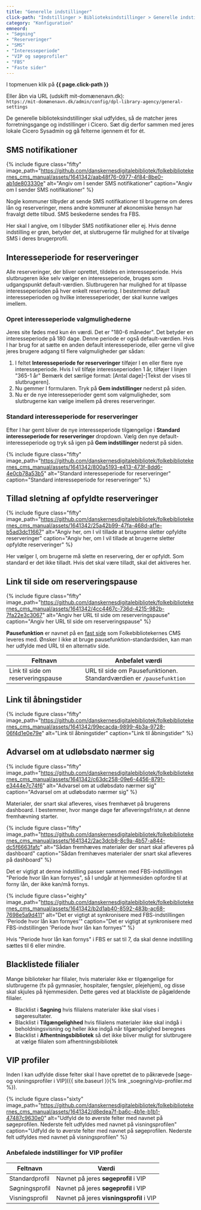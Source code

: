 ```yaml
---
title: "Generelle indstillinger"
click-path: "Indstillinger > Biblioteksindstillinger > Generelle indstillinger"
category: "Konfiguration"
emneord: 
- "Søgning"
- "Reserveringer"
- "SMS"
- "Interesseperiode"
- "VIP og søgeprofiler"
- "FBS"
- "Faste sider"
---
```


I topmenuen klik på **{{ page.click-path }}**

Eller åbn via URL (udskift mit-domænenavn.dk):\
`https://mit-domænenavn.dk/admin/config/dpl-library-agency/general-settings`

De generelle biblioteksindstillinger skal udfyldes, så de matcher jeres forretningsgange og indstillinger i Cicero. Sæt dig derfor sammen med jeres lokale Cicero Sysadmin og gå felterne igennem ét for ét.

## SMS notifikationer
{% include figure class="fifty" image_path="https://github.com/danskernesdigitalebibliotek/folkebibliotekernes_cms_manual/assets/1641342/aab48f76-0977-4f84-8be0-ab1de803330e" alt="Angiv om I sender SMS notifikationer" caption="Angiv om I sender SMS notifikationer" %} 

Nogle kommuner tilbyder at sende SMS notifikationer til brugerne om deres lån og reserveringer, mens andre kommuner af økonomiske hensyn har fravalgt dette tilbud. SMS beskederne sendes fra FBS. 

Her skal I angive, om I tilbyder SMS notifikationer eller ej. Hvis denne indstilling er grøn, betyder det, at slutbrugerne får mulighed for at tilvælge SMS i deres brugerprofil.

## Interesseperiode for reserveringer
Alle reserveringer, der bliver oprettet, tildeles en interesseperiode. Hvis slutbrugeren ikke selv vælger en interesseperiode, bruges som udgangspunkt default-værdien. Slutbrugeren har mulighed for at tilpasse interesseperioden på hver enkelt reservering. I bestemmer default interesseperioden og hvilke interesseperioder, der skal kunne vælges imellem.

### Opret interesseperiode valgmulighederne
Jeres site fødes med kun én værdi. Det er "180-6 måneder". Det betyder en interesseperiode på 180 dage. Denne periode er også default-værdien. Hvis I har brug for at sætte en anden default interesseperiode, eller gerne vil give jeres brugere adgang til flere valgmuligheder gør sådan:

1. I feltet **Interesseperiode for reserveringer** tilføjer I en eller flere nye interesseperiode. Hvis I vil tilføje interesseperioden 1 år, tilføjer I linjen "365-1 år" Bemærk det særlige format: [Antal dage]-[Tekst der vises til slutbrugeren].
2. Nu gemmer I formularen. Tryk på **Gem indstillinger** nederst på siden.
3. Nu er de nye interesseperioder gemt som valgmuligheder, som slutbrugerne kan vælge imellem på dreres reserveringer.

### Standard interesseperiode for reserveringer
Efter I har gemt bliver de nye interesseperiode tilgængelige i **Standard interesseperiode for reserveringer** dropdown. Vælg den nye default-interesseperiode og tryk så igen på **Gem indstillinger** nederst på siden. 

{% include figure class="fifty" image_path="https://github.com/danskernesdigitalebibliotek/folkebibliotekernes_cms_manual/assets/1641342/800a5193-e413-473f-8dd6-4e0cb78a53b5" alt="Standard interesseperiode for reserveringer" caption="Standard interesseperiode for reserveringer" %} 
 
## Tillad sletning af opfyldte reserveringer
{% include figure class="fifty" image_path="https://github.com/danskernesdigitalebibliotek/folkebibliotekernes_cms_manual/assets/1641342/25a42b99-47fa-468d-af1e-b5ad3dc11667" alt="Angiv her, om I vil tillade at brugerne sletter opfyldte reserveringer" caption="Angiv her, om I vil tillade at brugerne sletter opfyldte reserveringer" %} 

Her vælger I, om brugerne må slette en reservering, der er opfyldt. Som standard er det ikke tilladt. Hvis det skal være tilladt, skal det aktiveres her.

## Link til side om reserveringspause
{% include figure class="fifty" image_path="https://github.com/danskernesdigitalebibliotek/folkebibliotekernes_cms_manual/assets/1641342/4cc4467c-736d-4215-982b-7fa22e3c3067" alt="Angiv her URL til side om reserveringspause" caption="Angiv her URL til side om reserveringspause" %} 

**Pausefunktion** er navnet på en [fast side](https://danskernesdigitalebibliotek.github.io/folkebibliotekernes_cms_manual/main/indhold/faste-sider/) som Folkebibliotekernes CMS leveres med.
Ønsker I ikke at bruge pausefunktion-standardsiden, kan man her udfylde med URL til en alternativ side.

|Feltnavn|Anbefalet værdi|
|---|---|
|Link til side om reserveringspause|URL til side om Pausefunktionen. Standardværdien er `/pausefunktion`|

## Link til åbningstider
{% include figure class="fifty" image_path="https://github.com/danskernesdigitalebibliotek/folkebibliotekernes_cms_manual/assets/1641342/99ecacda-9899-4b3a-9728-06f4d1e0e79e" alt="Link til åbningstider" caption="Link til åbningstider" %} 

## Advarsel om at udløbsdato nærmer sig
{% include figure class="fifty" image_path="https://github.com/danskernesdigitalebibliotek/folkebibliotekernes_cms_manual/assets/1641342/c63dc258-09e6-4456-8791-e3444e7c74f6" alt="Advarsel om at udløbsdato nærmer sig" caption="Advarsel om at udløbsdato nærmer sig" %} 

Materialer, der snart skal afleveres, vises fremhævet på brugerens dashboard. I bestemmer, hvor mange dage før afleveringsfriste,n at denne fremhævning starter.

{% include figure class="fifty" image_path="https://github.com/danskernesdigitalebibliotek/folkebibliotekernes_cms_manual/assets/1641342/2ac3dcb8-8c9a-4b57-a844-dc5f6663fafc" alt="Sådan fremhæves materialer der snart skal afleveres på dashboard" caption="Sådan fremhæves materialer der snart skal afleveres på dashboard" %} 

Det er vigtigt at denne indstilling passer sammen med FBS-indstillingen "Periode hvor lån kan fornyes", så I undgår at hjemmesiden opfordre til at forny lån, der ikke kan/må fornys.

{% include figure class="eighty" image_path="https://github.com/danskernesdigitalebibliotek/folkebibliotekernes_cms_manual/assets/1641342/b2d1ab40-8592-483b-ac68-7698e5a9d411" alt="Det er vigtigt at synkronisere med FBS-indstillingen 'Periode hvor lån kan fornyes'" caption="Det er vigtigt at synkronisere med FBS-indstillingen 'Periode hvor lån kan fornyes'" %} 

Hvis "Periode hvor lån kan fornys" i FBS er sat til 7, da skal denne indstilling sættes til 6 eller mindre.

## Blacklistede filialer
Mange biblioteker har filialer, hvis materialer ikke er tilgængelige for slutbrugerne (fx på gymnasier,
hospitaler, fængsler, plejehjem), og disse skal skjules på hjemmesiden. Dette gøres ved at blackliste
de pågældende filialer.

- Blacklist i **Søgning** hvis filialens materialer ikke skal vises i søgeresultater.
- Blacklist i **Tilgængelighhed** hvis filialens materialer ikke skal indgå  i beholdningsvisning og heller ikke indgå når tilgængelighed beregnes
- Blacklist i **Afhentningsbibliotek** så det ikke bliver muligt for slutbrugere at vælge filialen som afhentningsbibliotek 

## VIP profiler
Inden I kan udfylde disse felter skal I have oprettet de to påkrævede [søge- og visningsprofiler i VIP]({{ site.baseurl }}{% link _soegning/vip-profiler.md %}).

{% include figure class="sixty" image_path="https://github.com/danskernesdigitalebibliotek/folkebibliotekernes_cms_manual/assets/1641342/d8edea7f-ba6c-4b1e-b1b1-47487c9630e0" alt="Udfyld de to øverste felter med navnet på søgeprofilen. Nederste felt udfyldes med navnet på visningsprofilen" caption="Udfyld de to øverste felter med navnet på søgeprofilen. Nederste felt udfyldes med navnet på visningsprofilen" %} 

### Anbefalede indstillinger for VIP profiler

|Feltnavn|Værdi|
|---|---|
|Standardprofil|Navnet på jeres **søgeprofil** i VIP|
|Søgningsprofil|Navnet på jeres **søgeprofil** i VIP|
|Visningsprofil|Navnet på jeres **visningsprofil** i VIP|






